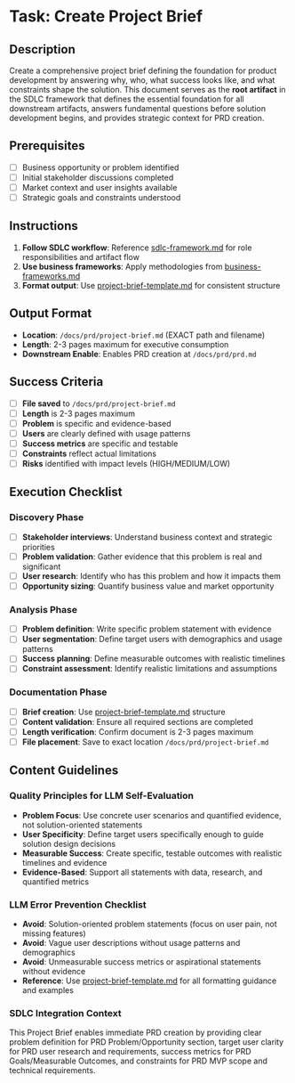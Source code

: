# Task: Create Project Brief

## Description

Create a comprehensive project brief defining the foundation for product development by answering why, who, what success looks like, and what constraints shape the solution. This document serves as the **root artifact** in the SDLC framework that defines the essential foundation for all downstream artifacts, answers fundamental questions before solution development begins, and provides strategic context for PRD creation.

## Prerequisites

- [ ] Business opportunity or problem identified
- [ ] Initial stakeholder discussions completed
- [ ] Market context and user insights available
- [ ] Strategic goals and constraints understood

## Instructions

1. **Follow SDLC workflow**: Reference [sdlc-framework.md](./.krci-ai/data/common/sdlc-framework.md) for role responsibilities and artifact flow
2. **Use business frameworks**: Apply methodologies from [business-frameworks.md](./.krci-ai/data/business-frameworks.md)
3. **Format output**: Use [project-brief-template.md](./.krci-ai/templates/project-brief-template.md) for consistent structure

## Output Format

- **Location**: `/docs/prd/project-brief.md` (EXACT path and filename)
- **Length**: 2-3 pages maximum for executive consumption
- **Downstream Enable**: Enables PRD creation at `/docs/prd/prd.md`

## Success Criteria

- [ ] **File saved** to `/docs/prd/project-brief.md`
- [ ] **Length** is 2-3 pages maximum
- [ ] **Problem** is specific and evidence-based
- [ ] **Users** are clearly defined with usage patterns
- [ ] **Success metrics** are specific and testable
- [ ] **Constraints** reflect actual limitations
- [ ] **Risks** identified with impact levels (HIGH/MEDIUM/LOW)

## Execution Checklist

### Discovery Phase

- [ ] **Stakeholder interviews**: Understand business context and strategic priorities
- [ ] **Problem validation**: Gather evidence that this problem is real and significant
- [ ] **User research**: Identify who has this problem and how it impacts them
- [ ] **Opportunity sizing**: Quantify business value and market opportunity

### Analysis Phase

- [ ] **Problem definition**: Write specific problem statement with evidence
- [ ] **User segmentation**: Define target users with demographics and usage patterns
- [ ] **Success planning**: Define measurable outcomes with realistic timelines
- [ ] **Constraint assessment**: Identify realistic limitations and assumptions

### Documentation Phase

- [ ] **Brief creation**: Use [project-brief-template.md](./.krci-ai/templates/project-brief-template.md) structure
- [ ] **Content validation**: Ensure all required sections are completed
- [ ] **Length verification**: Confirm document is 2-3 pages maximum
- [ ] **File placement**: Save to exact location `/docs/prd/project-brief.md`

## Content Guidelines

### Quality Principles for LLM Self-Evaluation

- **Problem Focus**: Use concrete user scenarios and quantified evidence, not solution-oriented statements
- **User Specificity**: Define target users specifically enough to guide solution design decisions
- **Measurable Success**: Create specific, testable outcomes with realistic timelines and evidence
- **Evidence-Based**: Support all statements with data, research, and quantified metrics

### LLM Error Prevention Checklist

- **Avoid**: Solution-oriented problem statements (focus on user pain, not missing features)
- **Avoid**: Vague user descriptions without usage patterns and demographics
- **Avoid**: Unmeasurable success metrics or aspirational statements without evidence
- **Reference**: Use [project-brief-template.md](./.krci-ai/templates/project-brief-template.md) for all formatting guidance and examples

### SDLC Integration Context

This Project Brief enables immediate PRD creation by providing clear problem definition for PRD Problem/Opportunity section, target user clarity for PRD user research and requirements, success metrics for PRD Goals/Measurable Outcomes, and constraints for PRD MVP scope and technical requirements.
